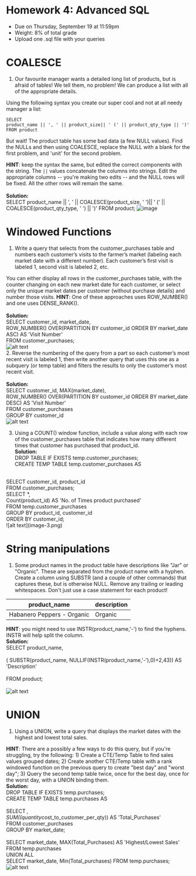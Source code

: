 # Homework 4: Advanced SQL

-  	Due on Thursday, September 19 at 11:59pm
-  	Weight: 8% of total grade
-  	Upload one .sql file with your queries

# COALESCE
1. Our favourite manager wants a detailed long list of products, but is afraid of tables! We tell them, no problem! We can produce a list with all of the appropriate details. 

Using the following syntax you create our super cool and not at all needy manager a list:
```
SELECT 
product_name || ', ' || product_size|| ' (' || product_qty_type || ')'
FROM product
```

But wait! The product table has some bad data (a few NULL values). 
Find the NULLs and then using COALESCE, replace the NULL with a blank for the first problem, and 'unit' for the second problem. 

**HINT**: keep the syntax the same, but edited the correct components with the string. The `||` values concatenate the columns into strings. Edit the appropriate columns -- you're making two edits -- and the NULL rows will be fixed. All the other rows will remain the same. <br>
 <br> **Solution:** <br>
      SELECT 
      product_name || ', ' || COALESCE(product_size, ' ')|| ' (' || COALESCE(product_qty_type, ' ') || ')'
      FROM product;
      ![image](https://github.com/user-attachments/assets/292a78dd-5ccb-4609-9d77-0a031660c3fe)   <br>


# Windowed Functions
1. Write a query that selects from the customer_purchases table and numbers each customer’s visits to the farmer’s market (labeling each market date with a different number). Each customer’s first visit is labeled 1, second visit is labeled 2, etc. 
    
You can either display all rows in the customer_purchases table, with the counter changing on each new market date for each customer, or select only the unique market dates per customer (without purchase details) and number those visits. 
**HINT**: One of these approaches uses ROW_NUMBER() and one uses DENSE_RANK(). <br>
     <br> **Solution:** <br>
     SELECT customer_id, market_date, <br>
     ROW_NUMBER() OVER(PARTITION BY customer_id ORDER BY market_date ASC) AS 'Visit Number' <br>
     FROM customer_purchases; <br>
     ![alt text](image-1.png)
     <br>
2. Reverse the numbering of the query from a part so each customer’s most recent visit is labeled 1, then write another query that uses this one as a subquery (or temp table) and filters the results to only the customer’s most recent visit. <br>
<br> **Solution:** <br>
        SELECT customer_id, MAX(market_date),  <br>
        ROW_NUMBER() OVER(PARTITION BY customer_id ORDER BY market_date DESC) AS 'Visit Number'  <br>
        FROM customer_purchases <br>
        GROUP BY customer_id <br>
        ![alt text](image-2.png)

3. Using a COUNT() window function, include a value along with each row of the customer_purchases table that indicates how many different times that customer has purchased that product_id.
<br> **Solution:** <br>
       DROP TABLE IF EXISTS temp.customer_purchases;  <br>
       CREATE TEMP TABLE temp.customer_purchases AS  <br> 
<br>
       SELECT customer_id,  product_id  <br>
       FROM customer_purchases;   
<br>   SELECT *, <br>
       Count(product_id) AS 'No. of Times product purchased' <br>
       FROM temp.customer_purchases <br>
       GROUP BY product_id, customer_id <br>
       ORDER BY customer_id; <br>
      ![alt text](image-3.png) 

# String manipulations
1. Some product names in the product table have descriptions like "Jar" or "Organic". These are separated from the product name with a hyphen. Create a column using SUBSTR (and a couple of other commands) that captures these, but is otherwise NULL. Remove any trailing or leading whitespaces. Don't just use a case statement for each product! 

| product_name               | description |
|----------------------------|-------------|
| Habanero Peppers - Organic | Organic     |

**HINT**: you might need to use INSTR(product_name,'-') to find the hyphens. INSTR will help split the column. 
<br> **Solution:** <br>
       SELECT product_name,  <br> 
<br>   ( SUBSTR(product_name, NULLIF(INSTR(product_name,'-'),0)+2,43))  AS 'Description'  <br> 
<br>   FROM product;    
<br>
      ![alt text](image-4.png)

# UNION
1. Using a UNION, write a query that displays the market dates with the highest and lowest total sales.

**HINT**: There are a possibly a few ways to do this query, but if you're struggling, try the following: 1) Create a CTE/Temp Table to find sales values grouped dates; 2) Create another CTE/Temp table with a rank windowed function on the previous query to create "best day" and "worst day"; 3) Query the second temp table twice, once for the best day, once for the worst day, with a UNION binding them. 
<br> **Solution:** <br>
       DROP TABLE IF EXISTS temp.purchases; <br>
       CREATE TEMP TABLE temp.purchases AS <br>
<br>
       SELECT *, <br>
       SUM((quantity*cost_to_customer_per_qty)) AS 'Total_Purchases' <br>
       FROM customer_purchases <br>
       GROUP BY market_date;
<br>
<br>
       SELECT market_date, MAX(Total_Purchases) AS 'Highest/Lowest Sales' FROM temp.purchases <br>
       UNION ALL <br>
       SELECT market_date, Min(Total_purchases) FROM temp.purchases; <br>
       ![alt text](image-5.png)